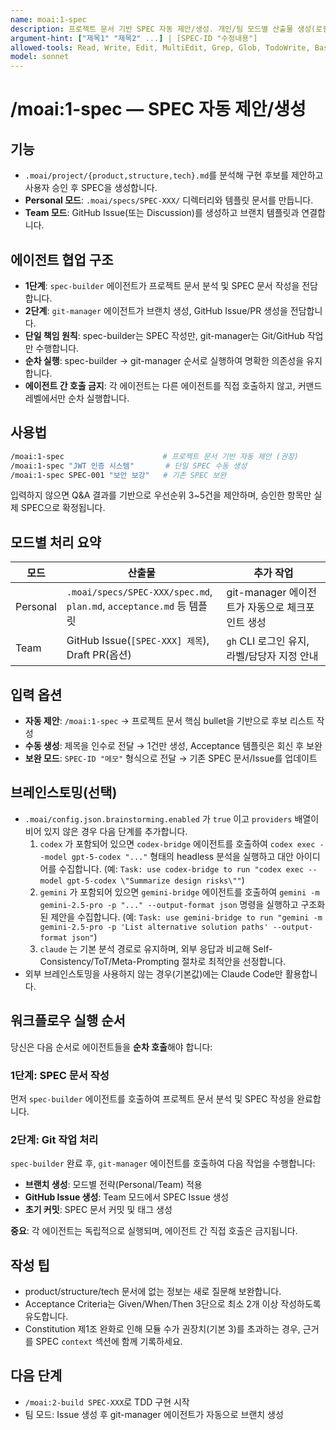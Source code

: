 ```yaml
---
name: moai:1-spec
description: 프로젝트 문서 기반 SPEC 자동 제안/생성. 개인/팀 모드별 산출물 생성(로컬 파일 또는 GitHub Issue).
argument-hint: ["제목1" "제목2" ...] | [SPEC-ID "수정내용"]
allowed-tools: Read, Write, Edit, MultiEdit, Grep, Glob, TodoWrite, Bash
model: sonnet
---
```


# /moai:1-spec — SPEC 자동 제안/생성

## 기능
- `.moai/project/{product,structure,tech}.md`를 분석해 구현 후보를 제안하고 사용자 승인 후 SPEC을 생성합니다.
- **Personal 모드**: `.moai/specs/SPEC-XXX/` 디렉터리와 템플릿 문서를 만듭니다.
- **Team 모드**: GitHub Issue(또는 Discussion)를 생성하고 브랜치 템플릿과 연결합니다.

## 에이전트 협업 구조
- **1단계**: `spec-builder` 에이전트가 프로젝트 문서 분석 및 SPEC 문서 작성을 전담합니다.
- **2단계**: `git-manager` 에이전트가 브랜치 생성, GitHub Issue/PR 생성을 전담합니다.
- **단일 책임 원칙**: spec-builder는 SPEC 작성만, git-manager는 Git/GitHub 작업만 수행합니다.
- **순차 실행**: spec-builder → git-manager 순서로 실행하여 명확한 의존성을 유지합니다.
- **에이전트 간 호출 금지**: 각 에이전트는 다른 에이전트를 직접 호출하지 않고, 커맨드 레벨에서만 순차 실행합니다.

## 사용법
```bash
/moai:1-spec                      # 프로젝트 문서 기반 자동 제안 (권장)
/moai:1-spec "JWT 인증 시스템"       # 단일 SPEC 수동 생성
/moai:1-spec SPEC-001 "보안 보강"   # 기존 SPEC 보완
```

입력하지 않으면 Q&A 결과를 기반으로 우선순위 3~5건을 제안하며, 승인한 항목만 실제 SPEC으로 확정됩니다.

## 모드별 처리 요약
| 모드 | 산출물 | 추가 작업 |
| --- | --- | --- |
| Personal | `.moai/specs/SPEC-XXX/spec.md`, `plan.md`, `acceptance.md` 등 템플릿 | git-manager 에이전트가 자동으로 체크포인트 생성 |
| Team | GitHub Issue(`[SPEC-XXX] 제목`), Draft PR(옵션) | `gh` CLI 로그인 유지, 라벨/담당자 지정 안내 |

## 입력 옵션
- **자동 제안**: `/moai:1-spec` → 프로젝트 문서 핵심 bullet을 기반으로 후보 리스트 작성
- **수동 생성**: 제목을 인수로 전달 → 1건만 생성, Acceptance 템플릿은 회신 후 보완
- **보완 모드**: `SPEC-ID "메모"` 형식으로 전달 → 기존 SPEC 문서/Issue를 업데이트

## 브레인스토밍(선택)
- `.moai/config.json.brainstorming.enabled` 가 `true` 이고 `providers` 배열이 비어 있지 않은 경우 다음 단계를 추가합니다.
  1. `codex` 가 포함되어 있으면 `codex-bridge` 에이전트를 호출하여 `codex exec --model gpt-5-codex "..."` 형태의 headless 분석을 실행하고 대안 아이디어를 수집합니다. (예: `Task: use codex-bridge to run "codex exec --model gpt-5-codex \"Summarize design risks\""`)
  2. `gemini` 가 포함되어 있으면 `gemini-bridge` 에이전트를 호출하여 `gemini -m gemini-2.5-pro -p "..." --output-format json` 명령을 실행하고 구조화된 제안을 수집합니다. (예: `Task: use gemini-bridge to run "gemini -m gemini-2.5-pro -p 'List alternative solution paths' --output-format json"`)
  3. `claude` 는 기본 분석 경로로 유지하며, 외부 응답과 비교해 Self-Consistency/ToT/Meta-Prompting 절차로 최적안을 선정합니다.
- 외부 브레인스토밍을 사용하지 않는 경우(기본값)에는 Claude Code만 활용합니다.

## 워크플로우 실행 순서

당신은 다음 순서로 에이전트들을 **순차 호출**해야 합니다:

### 1단계: SPEC 문서 작성
먼저 `spec-builder` 에이전트를 호출하여 프로젝트 문서 분석 및 SPEC 작성을 완료합니다.

### 2단계: Git 작업 처리
`spec-builder` 완료 후, `git-manager` 에이전트를 호출하여 다음 작업을 수행합니다:
- **브랜치 생성**: 모드별 전략(Personal/Team) 적용
- **GitHub Issue 생성**: Team 모드에서 SPEC Issue 생성
- **초기 커밋**: SPEC 문서 커밋 및 태그 생성

**중요**: 각 에이전트는 독립적으로 실행되며, 에이전트 간 직접 호출은 금지됩니다.

## 작성 팁
- product/structure/tech 문서에 없는 정보는 새로 질문해 보완합니다.
- Acceptance Criteria는 Given/When/Then 3단으로 최소 2개 이상 작성하도록 유도합니다.
- Constitution 제1조 완화로 인해 모듈 수가 권장치(기본 3)를 초과하는 경우, 근거를 SPEC `context` 섹션에 함께 기록하세요.

## 다음 단계
- `/moai:2-build SPEC-XXX`로 TDD 구현 시작
- 팀 모드: Issue 생성 후 git-manager 에이전트가 자동으로 브랜치 생성
